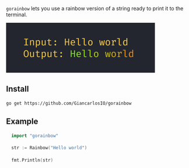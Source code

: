 `gorainbow` lets you use a rainbow version of a string ready to print it to the terminal.

![plot](./images/result.png)

## Install
```bash
go get https://github.com/GiancarlosIO/gorainbow
```

## Example
```go
  import "gorainbow"

  str := Rainbow("Hello world")

  fmt.Println(str)
```
